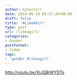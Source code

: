 ```yaml
---
author: kylestarr
date: 2014-06-28 04:57:24+00:00
draft: false
title: '#LikeAGirl'
type: post
url: /likeagirl/
categories:
- Gender
postFormat:
- Video
tags:
- 'gender #likeagirl'
---
```


http://youtu.be/XjJQBjWYDTs
